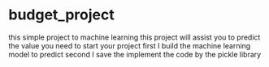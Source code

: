 # budget_project
this simple project to machine learning 
this project will assist you to predict the value you need to start your project 
first I build the machine learning model to predict
second I save the implement the code by the pickle library 
